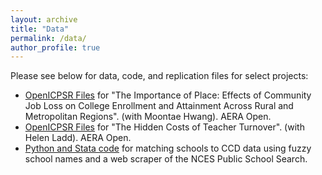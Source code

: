 ```yaml
---
layout: archive
title: "Data"
permalink: /data/
author_profile: true
---
```


Please see below for data, code, and replication files for select projects:

<ul>
<li><a href="https://www.openicpsr.org/openicpsr/project/131921/version/V1/view;jsessionid=0BCB0477C40C75156E4E0EF339AF1D6E">OpenICPSR Files</a> for "The Importance of Place: Effects of Community Job Loss on College Enrollment and Attainment Across Rural and Metropolitan Regions". (with Moontae Hwang). AERA Open.</li>
<li><a href="https://www.openicpsr.org/openicpsr/project/117224/version/V1/view">OpenICPSR Files</a> for "The Hidden Costs of Teacher Turnover". (with Helen Ladd). AERA Open.</li>
<li><a href="https://github.com/lucy-sorensen/ccdmatching/tree/main">Python and Stata code</a> for matching schools to CCD data using fuzzy school names and a web scraper of the NCES Public School Search.</li>
</ul>

